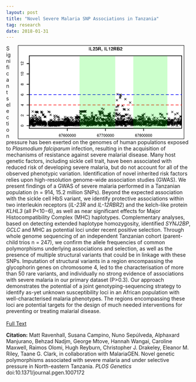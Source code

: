 ```yaml
---
layout: post
title: "Novel Severe Malaria SNP Associations in Tanzania"
tag: research
date: 2018-01-31
---
```


<img style="float: right; border: 1px solid black" alt="Manhattan plot for IL23R/IL12RB2 association." hspace="20" src="/assets/posts/ILassocTanz.png" width="450px">

Significant selection pressure has been exerted on the genomes of human populations exposed to <i>Plasmodium falciparum</i> infection, resulting in the acquisition of mechanisms of resistance against severe malarial disease. Many host genetic factors, including sickle cell trait, have been associated with reduced risk of developing severe malaria, but do not account for all of the observed phenotypic variation. Identification of novel inherited risk factors relies upon high-resolution genome-wide association studies (GWAS). We present findings of a GWAS of severe malaria performed in a Tanzanian population (n = 914, 15.2 million SNPs). Beyond the expected association with the sickle cell HbS variant, we identify protective associations within two interleukin receptors (<i>IL-23R</i> and <i>IL-12RBR2</i>) and the kelch-like protein <i>KLHL3</i> (all P<10−6), as well as near significant effects for Major Histocompatibility Complex (MHC) haplotypes. Complementary analyses, based on detecting extended haplotype homozygosity, identified <i>SYNJ2BP</i>, <i>GCLC</i> and MHC as potential loci under recent positive selection. Through whole genome sequencing of an independent Tanzanian cohort (parent-child trios n = 247), we confirm the allele frequencies of common polymorphisms underlying associations and selection, as well as the presence of multiple structural variants that could be in linkage with these SNPs. Imputation of structural variants in a region encompassing the glycophorin genes on chromosome 4, led to the characterisation of more than 50 rare variants, and individually no strong evidence of associations with severe malaria in our primary dataset (P>0.3). Our approach demonstrates the potential of a joint genotyping-sequencing strategy to identify as-yet unknown susceptibility loci in an African population with well-characterised malaria phenotypes. The regions encompassing these loci are potential targets for the design of much needed interventions for preventing or treating malarial disease.
<br><br>
[Full Text](https://doi.org/10.1371/journal.pgen.1007172)
<br>
<p style="font-size=0.8em"><b>Citation:</b> Matt Ravenhall, Susana Campino, Nuno Sepúlveda, Alphaxard Manjurano, Behzad Nadjm, George Mtove, Hannah Wangai, Caroline Maxwell, Raimos Olomi, Hugh Reyburn, Christopher J. Drakeley, Eleanor M. Riley, Taane G. Clark, in collaboration with MalariaGEN. Novel genetic polymorphisms associated with severe malaria and under selective pressure in North-eastern Tanzania. <i>PLOS Genetics</i> doi:10.1371/journal.pgen.1007172</p>
